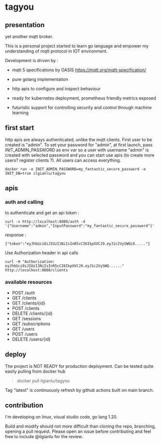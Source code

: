 # tagyou

## presentation

yet another mqtt broker.

This is a personal project started to learn go language and empower my understanding of mqtt protocol in IOT environment.

Development is driven by :
* mqtt 5 specifications by OASIS
  https://mqtt.org/mqtt-specification/ 

* pure golang implementation

* http apis to configure and inspect behaviour

* ready for kubernetes deployment, prometheus friendly metrics exposed

* futuristic support for controlling security and control through machine learning

## first start
http apis are always authenticated, unlike the mqtt clients. First user to be created is "admin".
To set your password for "admin", at first launch, pass INIT_ADMIN_PASSWORD as env var so a user with username "admin" is created with selected password and you can start use apis (to create more users? register clients ?). All users can access everything.

```
docker run -e INIT_ADMIN_PASSWORD=my_fantastic_secure_password -e INIT_DB=true ilgianlu/tagyou
```

## apis

### auth and calling

to authenticate and get an api token :

```
curl -v http://localhost:8080/auth -d '{"Username":"admin","InputPassword":"my_fantastic_secure_password"}'
```

response :

```
{"token":"eyJhbGciOiJIUzI1NiIsInR5cCI6IkpXVCJ9.eyJ1c2VySWQiO....."}
```

Use Authorization header in api calls

```
curl -H "Authorization: eyJhbGciOiJIUzI1NiIsInR5cCI6IkpXVCJ9.eyJ1c2VySWQ......" http://localhost:8080/clients
```

### available resources
* POST /auth
* GET /clients
* GET /clients/{id}
* POST /clients
* DELETE /clients/{id}
* GET /sessions
* GET /subscriptions
* GET /users
* POST /users
* DELETE /users/{id}

## deploy

The project is NOT READY for production deployment.
Can be tested quite easily pulling from docker hub

> docker pull ilgianlu/tagyou

Tag "latest" is continuously refresh by github actions built on main branch.

## contribution

I'm developing on linux, visual studio code, go lang 1.20.

Build and modify should not more difficult than cloning the repo, branching, opening a pull request. Please open an issue before contributing and feel free to include @ilgianlu
for the review.
